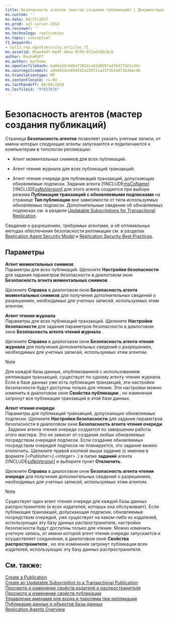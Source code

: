 ```yaml
---
title: Безопасность агентов (мастер создания публикаций) | Документация Майкрософт
ms.custom: ''
ms.date: 04/27/2017
ms.prod: sql-server-2014
ms.reviewer: ''
ms.technology: replication
ms.topic: conceptual
f1_keywords:
- sql12.rep.agentsecurity.articles.f1
ms.assetid: 05ae44df-8e9f-46ea-95f6-972ad109c6c0
author: MashaMSFT
ms.author: mathoma
ms.openlocfilehash: 6a0da30cb49a73024ca83d8587a4f6477d21c49c
ms.sourcegitcommit: ad4d92dce894592a259721a1571b1d8736abacdb
ms.translationtype: MT
ms.contentlocale: ru-RU
ms.lasthandoff: 08/04/2020
ms.locfileid: "87657676"
---
```

# <a name="agent-security-new-publication-wizard"></a>Безопасность агентов (мастер создания публикаций)
  Страница **Безопасность агентов** позволяет указать учетные записи, от имени которых следующие агенты запускаются и подключаются к компьютерам в топологии репликации:  
  
-   Агент моментальных снимков для всех публикаций.  
  
-   Агент чтения журнала для всех публикаций транзакций.  
  
-   Агент чтения очереди для публикаций транзакций, допускающих обновляемые подписки. Задание агента [!INCLUDE[msCoName](../../includes/msconame-md.md)] [!INCLUDE[ssNoVersion](../../includes/ssnoversion-md.md)] для этого агента создается при выборе режима **Публикация транзакций с обновляемыми подписками** на странице **Тип публикации** вне зависимости от типа используемых обновляемых подписок. Дополнительные сведения об обновляемых подписках см. в разделе [Updatable Subscriptions for Transactional Replication](transactional/updatable-subscriptions-for-transactional-replication.md).  
  
 Сведения о разрешениях, требуемых агентами, и об оптимальных методах обеспечения безопасности репликации см. в разделах [Replication Agent Security Model](security/replication-agent-security-model.md) и [Replication Security Best Practices](security/replication-security-best-practices.md).  
  
## <a name="options"></a>Параметры  
 **Агент моментальных снимков**  
 Параметры для всех публикаций. Щелкните **Настройки безопасности** для задания параметров безопасности в диалоговом окне **Безопасность агента моментальных снимков** .  
  
 Щелкните **Справка** в диалоговом окне **Безопасность агента моментальных снимков** для получения дополнительных сведений о разрешениях, необходимых для учетных записей, используемых этим агентом.  
  
 **Агент чтения журнала**  
 Параметры для всех публикаций транзакций. Щелкните **Настройки безопасности** для задания параметров безопасности в диалоговом окне **Безопасность агента чтения журнала** .  
  
 Щелкните **Справка** в диалоговом окне **Безопасность агента чтения журнала** для получения дополнительных сведений о разрешениях, необходимых для учетных записей, используемых этим агентом.  
  
> [!NOTE]  
>  Для каждой базы данных, опубликованной с использованием репликации транзакций, существует по одному агенту чтения журнала. Если в базе данных уже есть публикация транзакций, эти настройки безопасности будут доступны только для чтения. Эти настройки можно изменить в диалоговом окне **Свойства публикации** , но изменения затронут все публикации транзакций в этой базе данных.  
  
 **Агент чтения очереди**  
 Параметры для публикаций транзакций, допускающих обновляемые подписки. Щелкните **Настройки безопасности** для задания параметров безопасности в диалоговом окне **Безопасность агента чтения очереди** . Задание агента чтения очереди создается по завершении работы этого мастера. Это не зависит от создания любых обновляемых посредством очередей подписок. Если создание обновляемых посредством очередей подписок не планируется, это задание можно отключить. Щелкните правой кнопкой мыши задание (с именем в формате *[\<Publisher>].\<integer>* .) в папке **заданий** агента [!INCLUDE[ssNoVersion](../../includes/ssnoversion-md.md)] и выберите пункт **Отключить**.  
  
 Щелкните **Справка** в диалоговом окне **Безопасность агента чтения очереди** для получения дополнительных сведений о разрешениях, необходимых для учетных записей, используемых этим агентом.  
  
> [!NOTE]  
>  Существует один агент чтения очереди для каждой базы данных распространителя (и всех издателей, которых она обслуживает). Если публикация транзакций, допускающая подписки, обновляемые посредством очередей, уже существует на каком-либо из издателей, использующих эту базу данных распространителя, настройки безопасности будут доступны только для чтения. Можно изменить учетную запись, от имени которой агент чтения очереди запускается и осуществляет соединения, в диалоговом окне **Свойства распространителя** , но эти изменения затронут публикации всех издателей, использующих эту базу данных распространителя.  
  
## <a name="see-also"></a>См. также:  
 [Create a Publication](publish/create-a-publication.md)   
 [Create an Updatable Subscription to a Transactional Publication](publish/create-an-updatable-subscription-to-a-transactional-publication.md)   
 [Просмотр и изменение свойств издателя и распространителя](view-and-modify-distributor-and-publisher-properties.md)   
 [Просмотр и изменение свойств публикации](publish/view-and-modify-publication-properties.md)   
 [Управление именами для входа и паролями при репликации](security/identity-and-access-control-replication.md#manage-logins-and-passwords-in-replication)   
 [Публикация данных и объектов базы данных](publish/publish-data-and-database-objects.md)   
 [Replication Agents Overview](agents/replication-agents-overview.md)  
  
  
